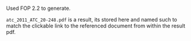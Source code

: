 # 
Used FOP 2.2 to generate.

`atc_2011_ATC_20-248.pdf` is a result, its stored here and named such to match the clickable link to the referenced document from within the result pdf.
